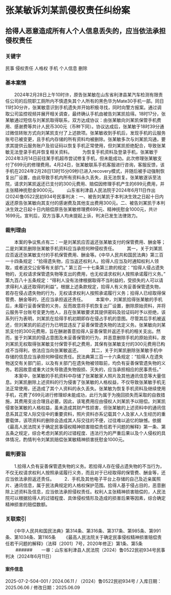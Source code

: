 # 张某敏诉刘某凯侵权责任纠纷案
## 拾得人恶意造成所有人个人信息丢失的，应当依法承担侵权责任
### 关键字
民事 侵权责任 人格权 手机 个人信息 删除
### 基本案情
　　2024年2月28日上午10时许，原告张某敏在山东省利津县某汽车检测有限责任公司的后院职工厕所内不慎遗失其个人所有的黑色华为Mate30手机一部。同日11时30分许，张某敏意识到手机遗失并开始积极寻找，同时向警方报案。通过调取公司监控视频并展开相关调查，最终确认手机由被告刘某凯拾得。18时17分，张某敏通过短信与刘某凯取得联系，双方达成协议：由张某敏向刘某凯保管手机费用、感谢费等共计人民币300元（币种下同）。协议达成后，张某敏于18时39分通过微信转账方式向刘某凯支付了上述款项。张某敏收到手机后，发现手机的云服务账号已被变更，且手机内存储的所有资料均被删除。张某敏多次与刘某凯沟通，要求其提供云服务账户及验证码以恢复手机正常使用，但刘某凯拒绝配合，导致张某敏无法登录手机并恢复相关资料。
　　为恢复手机资料及登录手机，张某敏于2024年3月14日前往某手机超市尝试修复手机，但未能成功。此次修理张某敏支付了699元的修理费用。4月24日，张某敏联系手机客服进行咨询，客服反馈，该手机在2024年2月28日13时15分09秒已进入recovery模式，并随后被手动强制恢复出厂设置，由此导致手机内所有资料永久丢失，且无法恢复。张某敏遂诉至法院，请求刘某凯返还已支付的300元费用、赔偿因修理手机产生的699元费用，并主张精神抚慰金9000元。
　　山东省利津县人民法院于2024年6月11日作出(2024)鲁0522民初934号民事判决：一、被告刘某凯于本判决生效之日起十日内返还原告张某敏向其支付的感谢费及其他支出费用300元。二、被告刘某凯于本判决生效之日起十日内赔偿原告张某敏修理费699元、精神抚慰金1000元，共计1699元。宣判后，双方当事人均未提起上诉，判决已发生法律效力。
### 裁判理由
　　本案的争议焦点有二：一是刘某凯应否返还张某敏支付的保管费用、酬金等；二是刘某凯删除张某敏手机资料应当承担何种侵权责任。
　　其一，关于刘某凯应否返还张某敏支付的手机保管费用、酬金等。《中华人民共和国民法典》第三百一十四条规定：“拾得遗失物，应当返还权利人。拾得人应当及时通知权利人领取，或者送交公安等有关部门。” 第三百一十七条第三款的规定：“拾得人侵占遗失物的，无权请求保管遗失物等支出的费用，也无权请求权利人按照承诺履行义务。” 第九百八十五条规定：“得利人没有法律根据取得不当利益的，受损失的人可以请求得利人返还取得的利益”。根据上述条款规定，拾得人有义务妥善保管遗失物，若存在侵占遗失物的行为，无权请求权利人按照承诺履行义务；拾得人已经取得保管费、酬金等的，还应当承担返还责任。
　　本案中，刘某凯拾得张某敏的手机后，未履行妥善保管的义务，反而故意将手机恢复出厂设置，删除原始资料，并将云服务平台账号变更为他人，且在张某敏要求其提供密码及验证码时予以拒绝，该系列行为表明，刘某凯在拾得手机初期即存在侵占手机的意图。尽管其后手机被返还，但刘某凯的前述行为已明显违反了妥善保管遗失物的法定义务。张某敏向刘某凯支付的300元费用，旨在酬谢善意拾得人妥善保管并返还手机的相关支出。然而，鉴于刘某凯的侵占意图及未妥善保管的行为，并恶意删除手机的原始资料，故刘某凯无权取得张某敏支付保管手机之费用，其保有张某敏支付的300元费用已构成不当得利，依法应当向张某敏返还。
　　其二，关于刘某凯删除张某敏手机中存储的信息应当承担何种侵权责任。民法典第三百一十六条规定：“拾得人在遗失物送交有关部门前，以及有关部门在遗失物被领取前，均负有妥善保管遗失物的义务。若因故意或重大过失导致遗失物毁损、灭失的，应当承担相应的民事责任。”
　　本案中，张某敏的手机资料中存储了张某敏家人照片及其他通讯信息等大量信息。刘某凯删除上述资料的行为侵害了张某敏的人格权益，不仅导致张某敏手机无法正常使用，还造成了其个人资料的永久丢失。张某敏为恢复手机资料及继续使用手机，花费了699元进行修理却未能成功，此行为属于为挽回损失而采取的自救措施，其费用支出合理且必要。因此，该笔费用应由侵权人刘某凯予以赔偿。刘某凯侵害张某敏的人格权益，虽未造成其财产性损害，但张某敏的上述资料中的通讯信息系其正常人际交往中的重要资料，照片资料亦系记载其个人及家人人生经历的重要载体，该项资料的删除会造成其人际交往的不便，过往难以追忆的缺憾。依据《最高人民法院关于确定民事侵权精神损害赔偿责任若干问题的解释》第一条、第五条之规定，综合考虑刘某凯的过错程度、违法行为的严重后果以及个人侵权的具体情况，酌情判令刘某凯赔偿张某敏精神损害抚慰金1000元。
### 裁判要旨
　　1.拾得人负有妥善保管遗失物的义务。若拾得人存在侵占遗失物的不当行为，不仅无权请求权利人按照承诺履行义务，而且对于已经取得的保管费、酬金等，还应当依法承担返还责任。
　　2．手机及其他电子平台上存储的自己及近亲属照片、通讯信息，属于民法典规定的人格权保护范围。拾得人基于侵占目的，恶意删除上述资料及信息，应当依法承担侵权责任。权利人主张精神损害赔偿的，人民法院可以根据拾得人的过错程度、具体侵权情形及造成的损害后果等因素，综合确定精神损害的赔偿数额。
### 关联索引
　　《中华人民共和国民法典》第314条、第316条、第317条、第985条、第991条、第1034条、第1165条
　　《最高人民法院关于确定民事侵权精神损害赔偿责任若干问题的解释》（法释〔2001〕7号，2020年修正）第1条、第5条
　　
######　　一审：山东省利津县人民法院（2024）鲁0522民初934号民事判决（2024年6月11日）
#### 案件信息
2025-07-2-504-001 / 2024.06.11 / （2024）鲁0522民初934号 / 入库日期：2025.06.06 / 修改日期：2025.06.09
